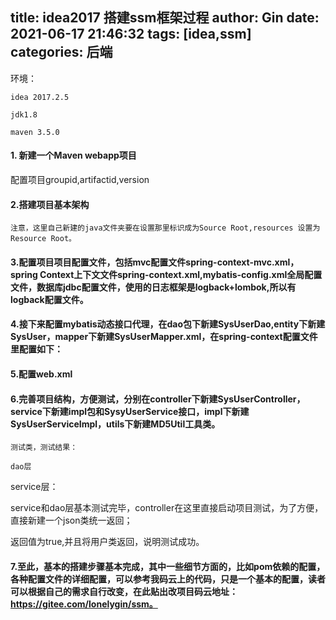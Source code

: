 title: idea2017 搭建ssm框架过程
author: Gin
date: 2021-06-17 21:46:32
tags: [idea,ssm]
categories: 后端
---
环境：

    idea 2017.2.5

    jdk1.8

    maven 3.5.0



#### 1. 新建一个Maven webapp项目


配置项目groupid,artifactid,version








#### 2.搭建项目基本架构


    注意，这里自己新建的java文件夹要在设置那里标识成为Source Root,resources 设置为Resource Root。

#### 3.配置项目项目配置文件，包括mvc配置文件spring-context-mvc.xml，spring Context上下文文件spring-context.xml,mybatis-config.xml全局配置文件，数据库jdbc配置文件，使用的日志框架是logback+lombok,所以有logback配置文件。




#### 4.接下来配置mybatis动态接口代理，在dao包下新建SysUserDao,entity下新建SysUser，mapper下新建SysUserMapper.xml，在spring-context配置文件里配置如下：




#### 5.配置web.xml







#### 6.完善项目结构，方便测试，分别在controller下新建SysUserController，service下新建impl包和SysyUserService接口，impl下新建SysUserServiceImpl，utils下新建MD5Util工具类。




    测试类，测试结果：

    dao层 







service层：







service和dao层基本测试完毕，controller在这里直接启动项目测试，为了方便，直接新建一个json类统一返回；







返回值为true,并且将用户类返回，说明测试成功。

#### 7.至此，基本的搭建步骤基本完成，其中一些细节方面的，比如pom依赖的配置，各种配置文件的详细配置，可以参考我码云上的代码，只是一个基本的配置，读者可以根据自己的需求自行改变，在此贴出改项目码云地址：https://gitee.com/lonelygin/ssm。

